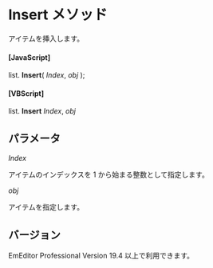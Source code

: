 # Insert メソッド

アイテムを挿入します。

#### \[JavaScript\]

list. **Insert**( _Index_, _obj_ );

#### \[VBScript\]

list. **Insert** _Index_, _obj_

## パラメータ

_Index_

アイテムのインデックスを 1 から始まる整数として指定します。

_obj_

アイテムを指定します。

## バージョン

EmEditor Professional Version 19.4 以上で利用できます。